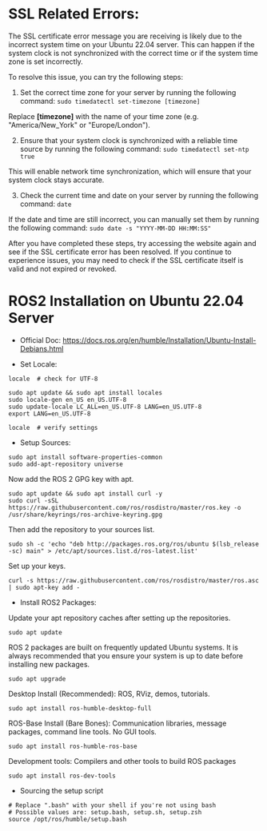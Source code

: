 # SSL Related Errors:

The SSL certificate error message you are receiving is likely due to the incorrect system time on your Ubuntu 22.04 server. This can happen if the system clock is not synchronized with the correct time or if the system time zone is set incorrectly.

To resolve this issue, you can try the following steps:

1. Set the correct time zone for your server by running the following command: ```sudo timedatectl set-timezone [timezone]```

Replace **[timezone]** with the name of your time zone (e.g. "America/New_York" or "Europe/London").

2. Ensure that your system clock is synchronized with a reliable time source by running the following command: ```sudo timedatectl set-ntp true```

This will enable network time synchronization, which will ensure that your system clock stays accurate.

3. Check the current time and date on your server by running the following command: ```date```

If the date and time are still incorrect, you can manually set them by running the following command: ```sudo date -s "YYYY-MM-DD HH:MM:SS"```

After you have completed these steps, try accessing the website again and see if the SSL certificate error has been resolved. If you continue to experience issues, you may need to check if the SSL certificate itself is valid and not expired or revoked.

# ROS2 Installation on Ubuntu 22.04 Server

* Official Doc: https://docs.ros.org/en/humble/Installation/Ubuntu-Install-Debians.html

* Set Locale:

```
locale  # check for UTF-8

sudo apt update && sudo apt install locales
sudo locale-gen en_US en_US.UTF-8
sudo update-locale LC_ALL=en_US.UTF-8 LANG=en_US.UTF-8
export LANG=en_US.UTF-8

locale  # verify settings
```

* Setup Sources:

```
sudo apt install software-properties-common
sudo add-apt-repository universe
```

Now add the ROS 2 GPG key with apt.

```
sudo apt update && sudo apt install curl -y
sudo curl -sSL https://raw.githubusercontent.com/ros/rosdistro/master/ros.key -o /usr/share/keyrings/ros-archive-keyring.gpg
```

Then add the repository to your sources list.

```
sudo sh -c 'echo "deb http://packages.ros.org/ros/ubuntu $(lsb_release -sc) main" > /etc/apt/sources.list.d/ros-latest.list'
```

Set up your keys.

```
curl -s https://raw.githubusercontent.com/ros/rosdistro/master/ros.asc | sudo apt-key add -
```

* Install ROS2 Packages:

Update your apt repository caches after setting up the repositories.

```
sudo apt update
```

ROS 2 packages are built on frequently updated Ubuntu systems. It is always recommended that you ensure your system is up to date before installing new packages.

```
sudo apt upgrade
```

Desktop Install (Recommended): ROS, RViz, demos, tutorials.

```
sudo apt install ros-humble-desktop-full
```

ROS-Base Install (Bare Bones): Communication libraries, message packages, command line tools. No GUI tools.

```
sudo apt install ros-humble-ros-base
```

Development tools: Compilers and other tools to build ROS packages

```
sudo apt install ros-dev-tools
```

* Sourcing the setup script

```
# Replace ".bash" with your shell if you're not using bash
# Possible values are: setup.bash, setup.sh, setup.zsh
source /opt/ros/humble/setup.bash
```
